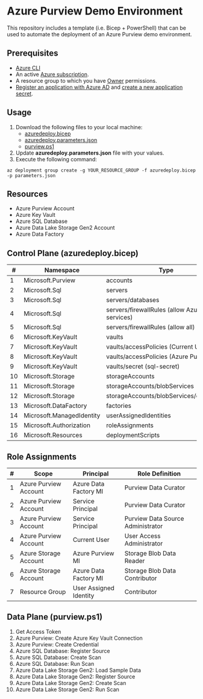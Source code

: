 # Azure Purview Demo Environment
This repository includes a template (i.e. Bicep + PowerShell) that can be used to automate the deployment of an Azure Purview demo environment.

## Prerequisites

* [Azure CLI](https://docs.microsoft.com/en-us/cli/azure/get-started-with-azure-cli)
* An active [Azure subscription](https://azure.microsoft.com/en-us/free/).
* A resource group to which you have [Owner](https://docs.microsoft.com/en-us/azure/role-based-access-control/built-in-roles) permissions. 
* [Register an application with Azure AD](https://docs.microsoft.com/en-us/azure/active-directory/develop/howto-create-service-principal-portal#register-an-application-with-azure-ad-and-create-a-service-principal) and [create a new application secret](https://docs.microsoft.com/en-us/azure/active-directory/develop/howto-create-service-principal-portal#option-2-create-a-new-application-secret).

## Usage

1. Download the following files to your local machine:
    * [azuredeploy.bicep](https://raw.githubusercontent.com/tayganr/purviewdemo/main/bicep/azuredeploy.bicep)
    * [azuredeploy.parameters.json](https://raw.githubusercontent.com/tayganr/purviewdemo/main/bicep/azuredeploy.parameters.json)
    * [purview.ps1](https://raw.githubusercontent.com/tayganr/purviewdemo/main/bicep/purview.ps1)
2. Update **azuredeploy.parameters.json** file with your values.
3. Execute the following command:  

`az deployment group create -g YOUR_RESOURCE_GROUP -f azuredeploy.bicep -p parameters.json `

## Resources

* Azure Purview Account
* Azure Key Vault
* Azure SQL Database
* Azure Data Lake Storage Gen2 Account
* Azure Data Factory

## Control Plane (azuredeploy.bicep)

| # | Namespace | Type |
| ------------- | ------------- | ------------- |
| 1 | Microsoft.Purview | accounts |
| 2 | Microsoft.Sql | servers |
| 3 | Microsoft.Sql | servers/databases |
| 4 | Microsoft.Sql | servers/firewallRules (allow Azure services) |
| 5 | Microsoft.Sql | servers/firewallRules (allow all) |
| 6 | Microsoft.KeyVault | vaults |
| 7 | Microsoft.KeyVault | vaults/accessPolicies (Current User) |
| 8 | Microsoft.KeyVault | vaults/accessPolicies (Azure Purview MI)|
| 9 | Microsoft.KeyVault | vaults/secret (sql-secret) |
| 10 | Microsoft.Storage | storageAccounts |
| 11 | Microsoft.Storage | storageAccounts/blobServices |
| 12 | Microsoft.Storage | storageAccounts/blobServices/containers |
| 13 | Microsoft.DataFactory | factories |
| 14 | Microsoft.ManagedIdentity | userAssignedIdentities |
| 15 | Microsoft.Authorization | roleAssignments |
| 16 | Microsoft.Resources | deploymentScripts |

## Role Assignments

| # | Scope | Principal | Role Definition |
| ------------- | ------------- | ------------- | ------------- |
| 1 | Azure Purview Account | Azure Data Factory MI | Purview Data Curator |
| 2 | Azure Purview Account | Service Principal | Purview Data Curator |
| 3 | Azure Purview Account | Service Principal | Purview Data Source Administrator |
| 4 | Azure Purview Account | Current User | User Access Administrator |
| 5 | Azure Storage Account | Azure Purview MI | Storage Blob Data Reader |
| 6 | Azure Storage Account | Azure Data Factory MI | Storage Blob Data Contributor |
| 7 | Resource Group | User Assigned Identity | Contributor |

## Data Plane (purview.ps1)

1. Get Access Token
2. Azure Purview: Create Azure Key Vault Connection
3. Azure Purview: Create Credential
4. Azure SQL Database: Register Source
5. Azure SQL Database: Create Scan
6. Azure SQL Database: Run Scan
7. Azure Data Lake Storage Gen2: Load Sample Data
8. Azure Data Lake Storage Gen2: Register Source
9. Azure Data Lake Storage Gen2: Create Scan
10. Azure Data Lake Storage Gen2: Run Scan